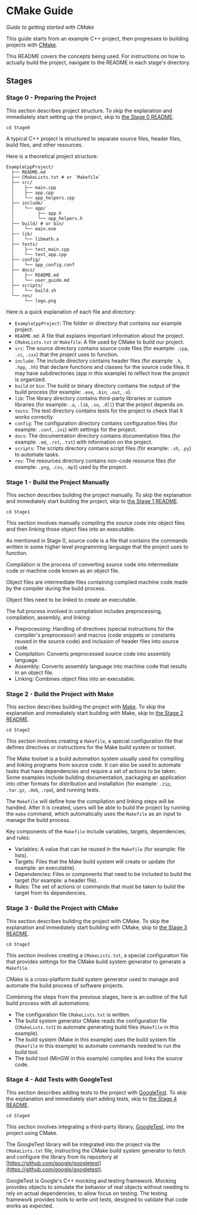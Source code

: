 # CMake Guide

*Guide to getting started with CMake*

This guide starts from an example C++ project, then progresses to building projects with [CMake](https://cmake.org/).

This README covers the concepts being used. For instructions on how to actually build the project, navigate to the README in each stage's directory.

## Stages

### Stage 0 - Preparing the Project

This section describes project structure. To skip the explanation and immediately start setting up the project, skip to [the Stage 0 README](./Stage0/README.md).

```
cd Stage0
```

A typical C++ project is structured to separate source files, header files, build files, and other resources.

Here is a theoretical project structure:

```
ExampleCppProject/
  ├── README.md
  ├── CMakeLists.txt # or `Makefile`
  ├── src/
  │    ├── main.cpp
  │    ├── app.cpp
  │    └── app_helpers.cpp
  ├── include/
  │    └── app/
  │         ├── app.h
  │         └── app_helpers.h
  ├── build/ # or bin/
  │    └── main.exe
  ├── lib/
  │    └── libmath.a
  ├── tests/
  │    ├── test_main.cpp
  │    └── test_app.cpp
  ├── config/
  │    └── app_config.conf
  ├── docs/
  │    ├── README.md
  │    └── user_guide.md
  ├── scripts/
  │    └── build.sh
  └── res/
       └── logo.png
```

Here is a quick explanation of each file and directory:

- `ExampleCppProject`: The folder or directory that contains our example project.
- `README.md`: A file that explains important information about the project.
- `CMakeLists.txt` or `Makefile`: A file used by CMake to build our project.
- `src`: The source directory contains source code files (for example: `.cpp`, `.cc`, `.cxx`) that the project uses to function.
- `include`: The include directory contains header files (for example: `.h`, `.hpp`, `.hh`) that declare functions and classes for the source code files. It may have subdirectories (app in this example) to reflect how the project is organized.
- `build` or `bin`: The build or binary directory contains the output of the build process (for example: `.exe`, `.bin`, `.out`, `.o`).
- `lib`: The library directory contains third-party libraries or custom libraries (for example: `.a`, `.lib`, `.so`, `.dll`) that the project depends on.
- `tests`: The test directory contains tests for the project to check that it works correctly.
- `config`: The configuration directory contains configuration files (for example: `.conf`, `.ini`) with settings for the project.
- `docs`: The documentation directory contains documentation files (for example: `.md`, `.rst`, `.txt`) with information on the project.
- `scripts`: The scripts directory contains script files (for example: `.sh`, `.py`) to automate tasks.
- `res`: The resources directory contains non-code resource files (for example: `.png`, `.csv`, `.mp3`) used by the project.

### Stage 1 - Build the Project Manually

This section describes building the project manually. To skip the explanation and immediately start building the project, skip to [the Stage 1 README](./Stage1/README.md).

```
cd Stage1
```

This section involves manually compiling the source code into object files and then linking those object files into an executable.

As mentioned in Stage 0, source code is a file that contains the commands written in some higher level programming language that the project uses to function.

Compilation is the process of converting source code into intermediate code or machine code known as an object file.

Object files are intermediate files containing compiled machine code made by the compiler during the build process.

Object files need to be linked to create an executable.

The full process involved in compilation includes preprocessing, compilation, assembly, and linking:

- Preprocessing: Handling of directives (special instructions for the compiler's preprocessor) and macros (code snippets or constants reused in the source code) and inclusion of header files into source code.
- Compilation: Converts preprocessed source code into assembly language.
- Assembly: Converts assembly language into machine code that results in an object file.
- Linking: Combines object files into an executable.

### Stage 2 - Build the Project with Make

This section describes building the project with [Make](https://www.gnu.org/software/make/). To skip the explanation and immediately start building with Make, skip to [the Stage 2 README](./Stage2/README.md).

```
cd Stage2
```

This section involves creating a `Makefile`, a special configuration file that defines directives or instructions for the Make build system or toolset.

The Make toolset is a build automation system usually used for compiling and linking programs from source code. It can also be used to automate tasks that have dependencies and require a set of actions to be taken. Some examples include building documentation, packaging an application into other formats for distribution and installation (for example: `.zip`, `.tar.gz`, `.deb`, `.rpm`), and running tests.

The `Makefile` will define how the compilation and linking steps will be handled. After it is created, users will be able to build the project by running the `make` command, which automatically uses the `Makefile` as an input to manage the build process.

Key components of the `Makefile` include variables, targets, dependencies, and rules:

- Variables: A value that can be reused in the `Makefile` (for example: file lists).
- Targets: Files that the Make build system will create or update (for example: an executable).
- Dependencies: Files or components that need to be included to build the target (for example: a header file).
- Rules: The set of actions or commands that must be taken to build the target from its dependencies.

### Stage 3 - Build the Project with CMake

This section describes building the project with CMake. To skip the explanation and immediately start building with CMake, skip to [the Stage 3 README](./Stage3/README.md).

```
cd Stage3
```

This section involves creating a `CMakeLists.txt`, a special configuration file that provides settings for the CMake build system generator to generate a `Makefile`.

CMake is a cross-platform build system generator used to manage and automate the build process of software projects.

Combining the steps from the previous stages, here is an outline of the full build process with all automations:

- The configuration file `CMakeLists.txt` is written.
- The build system generator CMake reads the configuration file (`CMakeLists.txt`) to automate generating build files (`Makefile` in this example).
- The build system (Make in this example) uses the build system file (`Makefile` in this example) to automate commands needed to run the build tool.
- The build tool (MinGW in this example) compiles and links the source code.

### Stage 4 - Add Tests with GoogleTest

This section describes adding tests to the project with [GoogleTest](https://github.com/google/googletest). To skip the explanation and immediately start adding tests, skip to [the Stage 4 README](./Stage4/README.md).

```
cd Stage4
```

This section involves integrating a third-party library, [GoogleTest](https://github.com/google/googletest), into the project using CMake.

The GoogleTest library will be integrated into the project via the `CMakeLists.txt` file, instructing the CMake build system generator to fetch and configure the library from its repository at [https://github.com/google/googletest](https://github.com/google/googletest).

GoogleTest is Google's C++ mocking and testing framework. Mocking provides objects to simulate the behavior of real objects without needing to rely on actual dependencies, to allow focus on testing. The testing framework provides tools to write unit tests, designed to validate that code works as expected.

